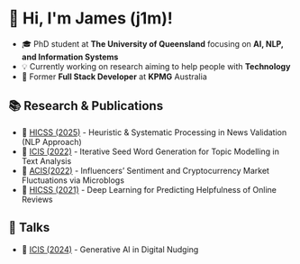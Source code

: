 # 👋 Hi, I'm James (j1m)!
- 🎓 PhD student at **The University of Queensland** focusing on **AI, NLP, and Information Systems**
- 💡 Currently working on research aiming to help people with **Technology**
- 💼 Former **Full Stack Developer** at **KPMG** Australia

## 📚 Research & Publications

- 📄 [HICSS (2025)](https://hdl.handle.net/10125/109141) - Heuristic & Systematic Processing in News Validation (NLP Approach)
- 📄 [ICIS (2022)](https://aisel.aisnet.org/icis2022/online_reviews/online_reviews/6/) - Iterative Seed Word Generation for Topic Modelling in Text Analysis
- 📄 [ACIS(2022)](https://aisel.aisnet.org/acis2022/61/) - Influencers’ Sentiment and Cryptocurrency Market Fluctuations via Microblogs
- 📄 [HICSS (2021)](https://scholarspace.manoa.hawaii.edu/items/e4cf2962-9958-436d-b15c-0abe0a163b19) - Deep Learning for Predicting Helpfulness of Online Reviews

## 💬 Talks

- 📄 [ICIS (2024)](https://aisel.aisnet.org/treos_icis2024/38/) - Generative AI in Digital Nudging
